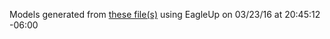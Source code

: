 Models generated from [these file(s)](https://raw.github.com/sparkfun/FTDI_SmartBasic/d28d3900dc187754a09b0528c43011fdfe7f919c/Hardware/FTDI_SmartBasic.brd) using EagleUp on 03/23/16 at 20:45:12 -06:00
